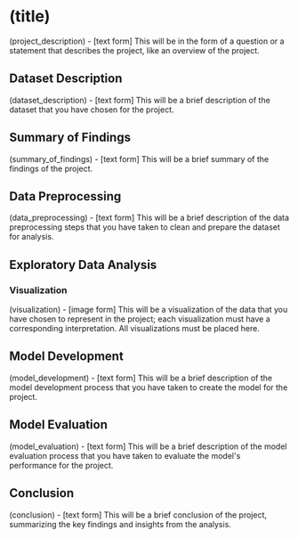 # (title)
(project_description) - [text form] This will be in the form of a question or a statement that describes the project, like an overview of the project.

## Dataset Description
(dataset_description) - [text form] This will be a brief description of the dataset that you have chosen for the project.

## Summary of Findings
(summary_of_findings) - [text form] This will be a brief summary of the findings of the project.

## Data Preprocessing
(data_preprocessing) - [text form] This will be a brief description of the data preprocessing steps that you have taken to clean and prepare the dataset for analysis.

## Exploratory Data Analysis
### Visualization
(visualization) - [image form] This will be a visualization of the data that you have chosen to represent in the project; each visualization must have a corresponding interpretation. All visualizations must be placed here.

## Model Development
(model_development) - [text form] This will be a brief description of the model development process that you have taken to create the model for the project.

## Model Evaluation
(model_evaluation) - [text form] This will be a brief description of the model evaluation process that you have taken to evaluate the model's performance for the project.

## Conclusion
(conclusion) - [text form] This will be a brief conclusion of the project, summarizing the key findings and insights from the analysis.